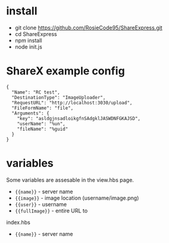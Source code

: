 # install

- git clone https://github.com/RosieCode95/ShareExpress.git
- cd ShareExpress
- npm install
- node init.js




# ShareX example config
```
{
  "Name": "RC test",
  "DestinationType": "ImageUploader",
  "RequestURL": "http://localhost:3030/upload",
  "FileFormName": "file",
  "Arguments": {
    "key": "asldgjnsadloikgfnSAdgklJASWDNFGKAJSD",
    "userName": "%un",
    "fileName": "%guid"
  }
}
```

# variables
Some variables are assesable in the view.hbs page.
- `{{name}}` - server name
- `{{image}}` - image location (username/image.png)
- `{{user}}` - username
- `{{fullImage}}` - entire URL to 

index.hbs

- `{{name}}` - server name